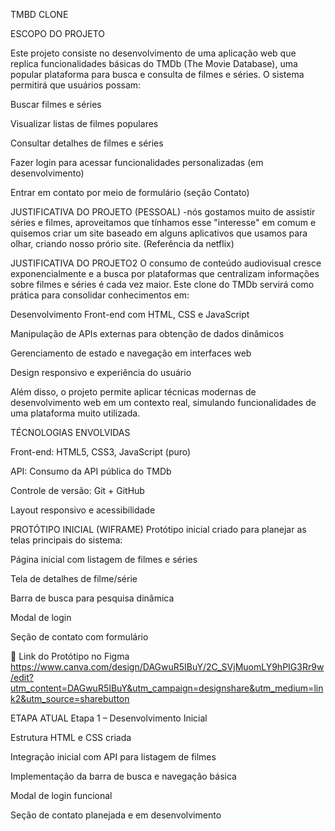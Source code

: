 

TMBD CLONE

ESCOPO DO PROJETO 

Este projeto consiste no desenvolvimento de uma aplicação web que replica funcionalidades básicas do TMDb (The Movie Database), uma popular plataforma para busca e consulta de filmes e séries.
O sistema permitirá que usuários possam:

Buscar filmes e séries

Visualizar listas de filmes populares

Consultar detalhes de filmes e séries

Fazer login para acessar funcionalidades personalizadas (em desenvolvimento)

Entrar em contato por meio de formulário (seção Contato)


JUSTIFICATIVA DO PROJETO (PESSOAL)
-nós gostamos muito de assistir séries e filmes, aproveitamos que tínhamos esse "interesse" em comum e quisemos criar um site baseado em alguns aplicativos que usamos para olhar, criando nosso prório site. (Referência da netflix)

JUSTIFICATIVA DO PROJETO2 
O consumo de conteúdo audiovisual cresce exponencialmente e a busca por plataformas que centralizam informações sobre filmes e séries é cada vez maior.
Este clone do TMDb servirá como prática para consolidar conhecimentos em:

Desenvolvimento Front-end com HTML, CSS e JavaScript

Manipulação de APIs externas para obtenção de dados dinâmicos

Gerenciamento de estado e navegação em interfaces web

Design responsivo e experiência do usuário

Além disso, o projeto permite aplicar técnicas modernas de desenvolvimento web em um contexto real, simulando funcionalidades de uma plataforma muito utilizada.

TÉCNOLOGIAS ENVOLVIDAS

Front-end: HTML5, CSS3, JavaScript (puro)

API: Consumo da API pública do TMDb

Controle de versão: Git + GitHub

Layout responsivo e acessibilidade

PROTÓTIPO INICIAL (WIFRAME)
Protótipo inicial criado para planejar as telas principais do sistema:

Página inicial com listagem de filmes e séries

Tela de detalhes de filme/série

Barra de busca para pesquisa dinâmica

Modal de login

Seção de contato com formulário

📎 Link do Protótipo no Figma
https://www.canva.com/design/DAGwuR5IBuY/2C_SVjMuomLY9hPIG3Rr9w/edit?utm_content=DAGwuR5IBuY&utm_campaign=designshare&utm_medium=link2&utm_source=sharebutton

ETAPA ATUAL
Etapa 1 – Desenvolvimento Inicial

Estrutura HTML e CSS criada

Integração inicial com API para listagem de filmes

Implementação da barra de busca e navegação básica

Modal de login funcional

Seção de contato planejada e em desenvolvimento
